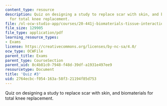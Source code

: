 ```yaml
---
content_type: resource
description: Quiz on designing a study to replace scar with skin, and biomaterials
  for total knee replacement.
file: /ol-ocw-studio-app/courses/20-441j-biomaterials-tissue-interactions-fall-2009/2764ecbcf054163a58f321194f85d753_MIT20_441JF09_quiz3.pdf
file_size: 129905
file_type: application/pdf
learning_resource_types:
- Exams
license: https://creativecommons.org/licenses/by-nc-sa/4.0/
ocw_type: OCWFile
parent_title: Exams
parent_type: CourseSection
parent_uid: 8c4b81c0-7948-f48d-39df-a1931e497ee9
resourcetype: Document
title: 'Quiz #3'
uid: 2764ecbc-f054-163a-58f3-21194f85d753
---
```

Quiz on designing a study to replace scar with skin, and biomaterials for total knee replacement.